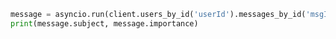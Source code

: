 <!-- markdownlint-disable MD041 -->

```py
message = asyncio.run(client.users_by_id('userId').messages_by_id('msgId').get())
print(message.subject, message.importance)
```